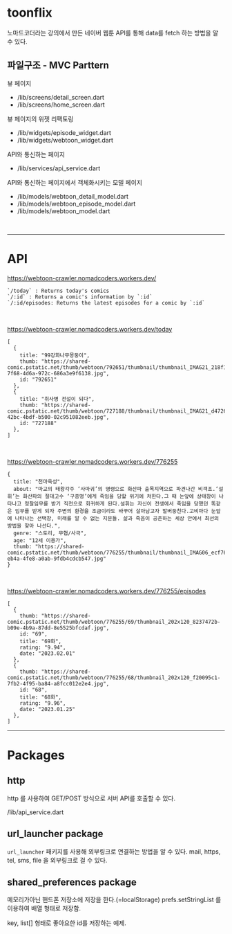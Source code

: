 # toonflix

노마드코더라는 강의에서 만든 네이버 웹툰 API를 통해 data를 fetch 하는 방법을 알 수 있다.

## 파일구조 - MVC Parttern

뷰 페이지
- /lib/screens/detail_screen.dart
- /lib/screens/home_screen.dart

뷰 페이지의 위젯 리팩토링
- /lib/widgets/episode_widget.dart
- /lib/widgets/webtoon_widget.dart

API와 통신하는 페이지
- /lib/services/api_service.dart

API와 통신하는 페이지에서 객체화시키는 모델 페이지
- /lib/models/webtoon_detail_model.dart
- /lib/models/webtoon_episode_model.dart
- /lib/models/webtoon_model.dart

<br>

---

# API

https://webtoon-crawler.nomadcoders.workers.dev/

```
`/today` : Returns today's comics  
`/:id` : Returns a comic's information by `:id`  
`/:id/episodes: Returns the latest episodes for a comic by `:id`  
```

<br>

https://webtoon-crawler.nomadcoders.workers.dev/today
```
[
  {
    title: "99강화나무몽둥이",
    thumb: "https://shared-comic.pstatic.net/thumb/webtoon/792651/thumbnail/thumbnail_IMAG21_218f18ef-7f68-4d6a-972c-686a3e9f6138.jpg",
    id: "792651"
  },
  {
    title: "취사병 전설이 되다",
    thumb: "https://shared-comic.pstatic.net/thumb/webtoon/727188/thumbnail/thumbnail_IMAG21_d4726354-42bc-4bdf-b500-02c951082eeb.jpg",
    id: "727188"
  },
]
```

<br>

https://webtoon-crawler.nomadcoders.workers.dev/776255

```
{
  title: "천마육성",
  about: "마교의 태왕각주 ‘사마귀’의 명령으로 화산파 출목지역으로 파견나간 비객조.‘설휘’는 화산파의 절대고수 ‘구종명’에게 죽임을 당할 위기에 처한다.그 때 눈앞에 상태창이 나타나고 정찰임무를 받기 직전으로 회귀하게 된다.설휘는 자신이 전생에서 죽임을 당했던 똑같은 임무를 받게 되자 주변의 환경을 조금이라도 바꾸어 살아남고자 발버둥친다.고비마다 눈앞에 나타나는 선택창, 미래를 알 수 없는 지문들. 삶과 죽음이 공존하는 세상 안에서 최선의 방법을 찾아 나선다.",
  genre: "스토리, 무협/사극",
  age: "12세 이용가",
  thumb: "https://shared-comic.pstatic.net/thumb/webtoon/776255/thumbnail/thumbnail_IMAG06_ecf76e96-eb4a-4fe8-a0ab-9fdb4cdcb547.jpg"
}
```
<br>

https://webtoon-crawler.nomadcoders.workers.dev/776255/episodes

```
[
  {
    thumb: "https://shared-comic.pstatic.net/thumb/webtoon/776255/69/thumbnail_202x120_8237472b-b09e-4b9a-87dd-8e5525bfcdaf.jpg",
    id: "69",
    title: "69화",
    rating: "9.94",
    date: "2023.02.01"
  },
  {
    thumb: "https://shared-comic.pstatic.net/thumb/webtoon/776255/68/thumbnail_202x120_f20095c1-7fb2-4f95-ba84-a8fcc012e2e4.jpg",
    id: "68",
    title: "68화",
    rating: "9.96",
    date: "2023.01.25"
  },
]
```

---

# Packages

## http

http 를 사용하여 GET/POST 방식으로 서버 API를 호출할 수 있다.

/lib/api_service.dart


## url_launcher package

`url_launcher` 패키지를 사용해 외부링크로 연결하는 방법을 알 수 있다.
mail, https, tel, sms, file 을 외부링크로 걸 수 있다.


## shared_preferences package

메모리가아닌 핸드폰 저장소에 저장을 한다.(=localStorage)
prefs.setStringList 를 이용하여 배열 형태로 저장함.

key, list[] 형태로 좋아요한 id를 저장하는 예제.
